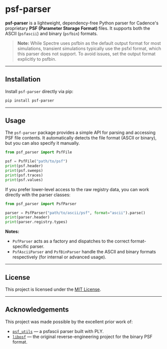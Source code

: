 # psf-parser

**psf-parser** is a lightweight, dependency-free Python parser for Cadence's proprietary **PSF (Parameter Storage Format)** files.
It supports both the ASCII (`psfascii`) and binary (`psfbin`) formats.

> **Note:**
> While Spectre uses psfbin as the default output format for most simulations, transient simulations typically use the psfxl format, which this parser does not support. To avoid issues, set the output format explicitly to psfbin.

---

## Installation

Install `psf-parser` directly via pip:

```bash
pip install psf-parser
```

---

## Usage

The `psf-parser` package provides a simple API for parsing and accessing PSF file contents.
It automatically detects the file format (ASCII or binary), but you can also specify it manually.

```python
from psf_parser import PsfFile

psf = PsfFile("path/to/psf")
print(psf.header)
print(psf.sweeps)
print(psf.traces)
print(psf.values)
```

If you prefer lower-level access to the raw registry data, you can work directly with the parser classes:

```python
from psf_parser import PsfParser

parser = PsfParser("path/to/ascii/psf", format="ascii").parse()
print(parser.header)
print(parser.registry.types)
```

**Notes:**
- `PsfParser` acts as a factory and dispatches to the correct format-specific parser.
- `PsfAsciiParser` and `PsfBinParser` handle the ASCII and binary formats respectively (for internal or advanced usage).

---

## License

This project is licensed under the [MIT License](./LICENSE).

---

## Acknowledgements

This project was made possible by the excellent prior work of:

- [`psf_utils`](https://github.com/kenkundert/psf_utils) — a psfascii parser built with PLY.
- [`libpsf`](https://github.com/henjo/libpsf) — the original reverse-engineering project for the binary PSF format.
